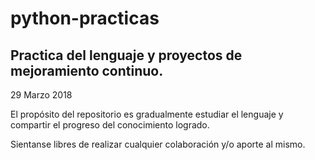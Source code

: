 # python-practicas
Practica del lenguaje y proyectos de mejoramiento continuo.
-----------------------------------------------------------------------------------------------------------------------------------------
29 Marzo 2018

El propósito del repositorio es gradualmente estudiar el lenguaje y compartir el progreso del conocimiento logrado.

Sientanse libres de realizar cualquier colaboración y/o aporte al mismo.

